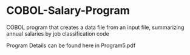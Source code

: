 # COBOL-Salary-Program
COBOL program that creates a data file from an input file, summarizing annual salaries by job classification code

Program Details can be found here in Program5.pdf
